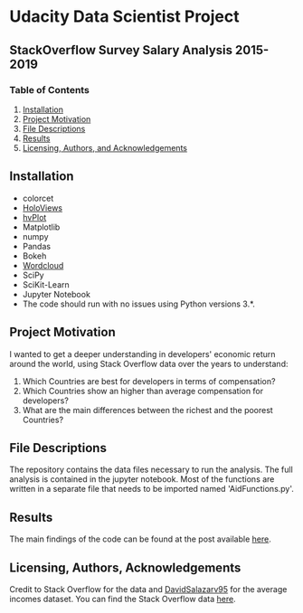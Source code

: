 # Udacity Data Scientist Project
## StackOverflow Survey Salary Analysis 2015-2019

### Table of Contents

1. [Installation](#installation)
2. [Project Motivation](#motivation)
3. [File Descriptions](#files)
4. [Results](#results)
5. [Licensing, Authors, and Acknowledgements](#licensing)

## Installation <a name="installation"></a>

- colorcet
- [HoloViews](http://holoviews.org/index.html)
- [hvPlot](https://hvplot.holoviz.org/index.html)
- Matplotlib
- numpy
- Pandas
- Bokeh
- [Wordcloud](https://amueller.github.io/word_cloud/index.html)
- SciPy
- SciKit-Learn
- Jupyter Notebook
- The code should run with no issues using Python versions 3.*.

## Project Motivation<a name="motivation"></a>

I wanted to get a deeper understanding in developers' economic return around the world, using Stack Overflow data over the years to understand:

1. Which Countries are best for developers in terms of compensation?
2. Which Countries show an higher than average compensation for developers?
3. What are the main differences between the richest and the poorest Countries?

## File Descriptions <a name="files"></a>

The repository contains the data files necessary to run the analysis.
The full analysis is contained in the jupyter notebook. Most of the functions are written in a separate file that needs to be imported named 'AidFunctions.py'.

## Results<a name="results"></a>

The main findings of the code can be found at the post available [here]().

## Licensing, Authors, Acknowledgements<a name="licensing"></a>

Credit to Stack Overflow for the data and [DavidSalazarv95](https://www.kaggle.com/davidsalazarv95/average-income-worldwide) for the average incomes dataset.  You can find the Stack Overflow data [here](https://insights.stackoverflow.com/survey).
